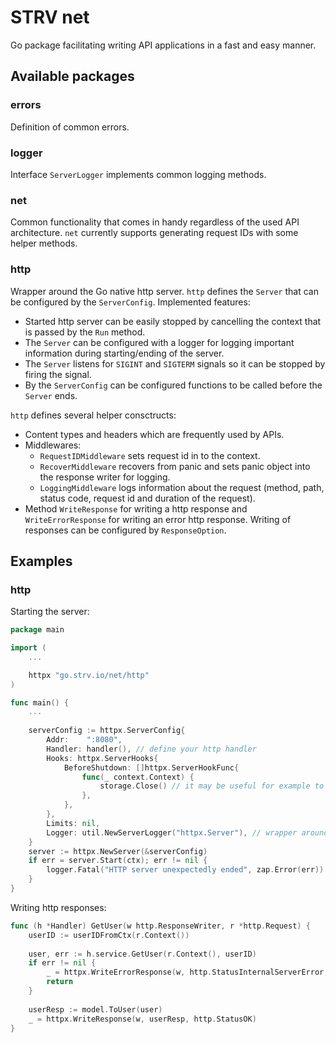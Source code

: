 # STRV net

Go package facilitating writing API applications in a fast and easy manner.

## Available packages

### errors
Definition of common errors.

### logger
Interface `ServerLogger` implements common logging methods.

### net
Common functionality that comes in handy regardless of the used API architecture. `net` currently supports generating request IDs with some helper methods.

### http
Wrapper around the Go native http server. `http` defines the `Server` that can be configured by the `ServerConfig`. Implemented features:
- Started http server can be easily stopped by cancelling the context that is passed by the `Run` method.
- The `Server` can be configured with a logger for logging important information during starting/ending of the server.
- The `Server` listens for `SIGINT` and `SIGTERM` signals so it can be stopped by firing the signal.
- By the `ServerConfig` can be configured functions to be called before the `Server` ends.

`http` defines several helper consctructs:
- Content types and headers which are frequently used by APIs.
- Middlewares:
	- `RequestIDMiddleware` sets request id in to the context.
	- `RecoverMiddleware` recovers from panic and sets panic object into the response writer for logging.
	- `LoggingMiddleware` logs information about the request (method, path, status code, request id and duration of the request).
- Method `WriteResponse` for writing a http response and `WriteErrorResponse` for writing an error http response. Writing of responses can be configured by `ResponseOption`.

## Examples
### http
Starting the server:
```go
package main

import (
	...

	httpx "go.strv.io/net/http"
)

func main() {
	...
	
	serverConfig := httpx.ServerConfig{
		Addr:    ":8080",
		Handler: handler(), // define your http handler
		Hooks: httpx.ServerHooks{
			BeforeShutdown: []httpx.ServerHookFunc{
				func(_ context.Context) {
					storage.Close() // it may be useful for example to close a storage before the server ends
				},
			},
		},
		Limits: nil,
		Logger: util.NewServerLogger("httpx.Server"), // wrapper around zap logger to implement httpx logging interface
	}
	server := httpx.NewServer(&serverConfig)
	if err = server.Start(ctx); err != nil {
		logger.Fatal("HTTP server unexpectedly ended", zap.Error(err))
	}
}
```

Writing http responses:
```go
func (h *Handler) GetUser(w http.ResponseWriter, r *http.Request) {
	userID := userIDFromCtx(r.Context())
	
	user, err := h.service.GetUser(r.Context(), userID)
	if err != nil {
		_ = httpx.WriteErrorResponse(w, http.StatusInternalServerError, httpx.WithErrorCode("ERR_UNKNOWN"))
		return
	}
	
	userResp := model.ToUser(user)
	_ = httpx.WriteResponse(w, userResp, http.StatusOK)
}
```
